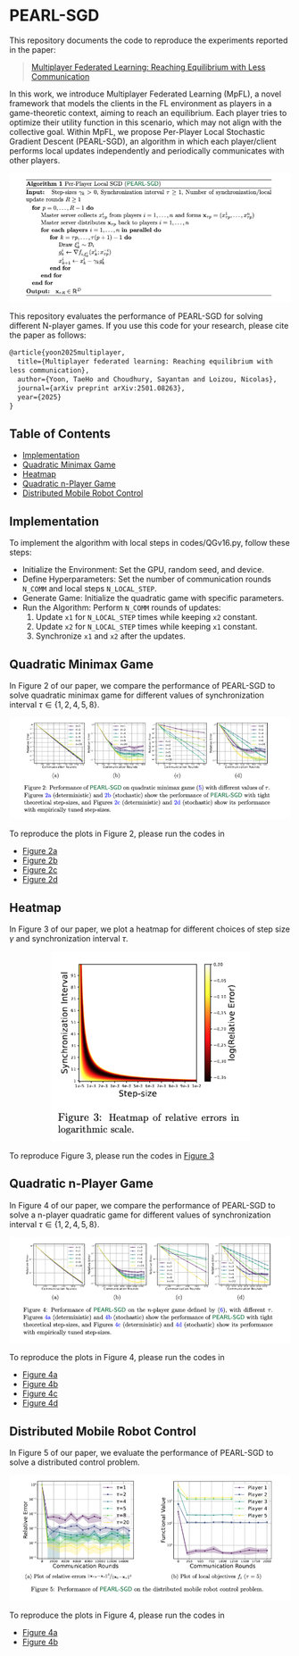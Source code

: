 # PEARL-SGD

This repository documents the code to reproduce the experiments reported in the paper:
> [Multiplayer Federated Learning: Reaching Equilibrium with Less Communication](https://arxiv.org/pdf/2501.08263?)

In this work, we introduce Multiplayer Federated Learning (MpFL), a novel framework that models the clients in the FL environment as players in a game-theoretic context, aiming to reach an equilibrium. Each player tries to optimize their utility function in this scenario, which may not align with the collective goal. Within MpFL, we propose Per-Player Local Stochastic Gradient Descent (PEARL-SGD), an algorithm in which each player/client performs local updates independently and periodically communicates with other players.

<p align="center">
  <img src="images/algorithm.png" alt="Algorithm">
</p>

This repository evaluates the performance of PEARL-SGD for solving different N-player games. If you use this code for your research, please cite the paper as follows:

```
@article{yoon2025multiplayer,
  title={Multiplayer federated learning: Reaching equilibrium with less communication},
  author={Yoon, TaeHo and Choudhury, Sayantan and Loizou, Nicolas},
  journal={arXiv preprint arXiv:2501.08263},
  year={2025}
}
```

## Table of Contents

<!--ts-->
   * [Implementation](#implementation)
   * [Quadratic Minimax Game](#quadratic-minimax-game)
   * [Heatmap](#heatmap)
   * [Quadratic n-Player Game](#quadratic-n-player-game)
   * [Distributed Mobile Robot Control](#distributed-mobile-robot-control)
<!--te-->

## Implementation
To implement the algorithm with local steps in codes/QGv16.py, follow these steps:
  - Initialize the Environment: Set the GPU, random seed, and device.
  - Define Hyperparameters: Set the number of communication rounds `N_COMM` and local steps `N_LOCAL_STEP`.
  - Generate Game: Initialize the quadratic game with specific parameters.
  - Run the Algorithm: Perform `N_COMM` rounds of updates:
      1. Update `x1` for `N_LOCAL_STEP` times while keeping `x2` constant.
      2. Update `x2` for `N_LOCAL_STEP` times while keeping `x1` constant.
      3. Synchronize `x1` and `x2` after the updates.

## Quadratic Minimax Game
In Figure 2 of our paper, we compare the performance of PEARL-SGD to solve quadratic minimax game for different values of synchronization interval $\tau \in \{ 1, 2, 4, 5, 8 \}$. 

<p align="center">
  <img src="images/fig2.png" alt="Quadratic Minimax Game">
</p>

To reproduce the plots in Figure 2, please run the codes in 
  - [Figure 2a](codes/QGv21.ipynb)
  - [Figure 2b](codes/QGv19.ipynb)
  - [Figure 2c](codes/QGv17.ipynb)
  - [Figure 2d](codes/QGv16.ipynb)

## Heatmap
In Figure 3 of our paper, we plot a heatmap for different choices of step size $\gamma$ and synchronization interval $\tau$. 

<p align="center">
  <img src="images/heatmap.png" alt="Heatmap">
</p>

To reproduce Figure 3, please run the codes in [Figure 3](codes/QGdetv1.ipynb)
  
## Quadratic n-Player Game
In Figure 4 of our paper, we compare the performance of PEARL-SGD to solve a n-player quadratic game for different values of synchronization interval $\tau \in \{ 1, 2, 4, 5, 8 \}$. 

<p align="center">
  <img src="images/fig4.png" alt="Quadratic n-Player Game">
</p>

To reproduce the plots in Figure 4, please run the codes in 
  - [Figure 4a](codes/NPv8.ipynb)
  - [Figure 4b](codes/NPv3.ipynb)
  - [Figure 4c](codes/NPv10.ipynb)
  - [Figure 4d](codes/NPv6.ipynb)

## Distributed Mobile Robot Control
In Figure 5 of our paper, we evaluate the performance of PEARL-SGD to solve a distributed control problem.

<p align="center">
  <img src="images/fig5.png" alt="Distributed Control Game">
</p>

To reproduce the plots in Figure 4, please run the codes in 
  - [Figure 4a](codes/RGv4.py)
  - [Figure 4b](codes/RGv5.py)






